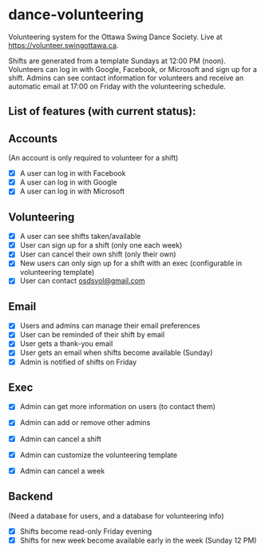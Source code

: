 # dance-volunteering
Volunteering system for the Ottawa Swing Dance Society. Live at https://volunteer.swingottawa.ca.

Shifts are generated from a template Sundays at 12:00 PM (noon). Volunteers can log in with Google, Facebook, or Microsoft and sign up for a shift. Admins can see contact information for volunteers and receive an automatic email at 17:00 on Friday with the volunteering schedule.


## List of features (with current status):

Accounts
--------
(An account is only required to volunteer for a shift)
- [X] A user can log in with Facebook
- [X] A user can log in with Google
- [X] A user can log in with Microsoft

Volunteering
------------
- [X] A user can see shifts taken/available
- [X] User can sign up for a shift (only one each week)
- [X] User can cancel their own shift (only their own)
- [X] New users can only sign up for a shift with an exec (configurable in volunteering template)
- [X] User can contact osdsvol@gmail.com

Email
-----
- [X] Users and admins can manage their email preferences
- [X] User can be reminded of their shift by email
- [X] User gets a thank-you email
- [X] User gets an email when shifts become available (Sunday)
- [X] Admin is notified of shifts on Friday

Exec
----
- [X] Admin can get more information on users (to contact them)
- [X] Admin can add or remove other admins
- [X] Admin can cancel a shift
- [X] Admin can customize the volunteering template
- [X] Admin can cancel a week


Backend
-------
(Need a database for users, and a database for volunteering info)
- [X] Shifts become read-only Friday evening
- [X] Shifts for new week become available early in the week (Sunday 12 PM)
